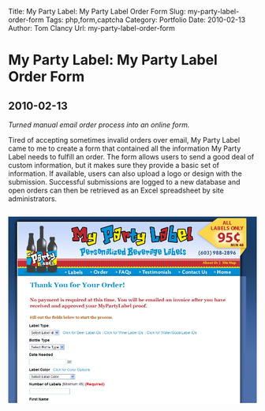 Title: My Party Label: My Party Label Order Form
Slug: my-party-label-order-form
Tags: php,form,captcha
Category: Portfolio
Date: 2010-02-13
Author: Tom Clancy
Url: my-party-label-order-form

# My Party Label: My Party Label Order Form

## 2010-02-13

_Turned manual email order process into an online form._

<p>Tired of accepting sometimes invalid orders over email, My Party Label came to me to create a form that contained all the information My Party Label needs to fulfill an order. The form allows users to send a good deal of custom information, but it makes sure they provide a basic set of information. If available, users can also upload a logo or design with the submission. Successful submissions are logged to a new database and open orders can then be retrieved as an Excel spreadsheet by site administrators.</p><img src="/images/portfolio/my-party-label.jpg" alt="Order Form " style="margin: 1em 0" />

